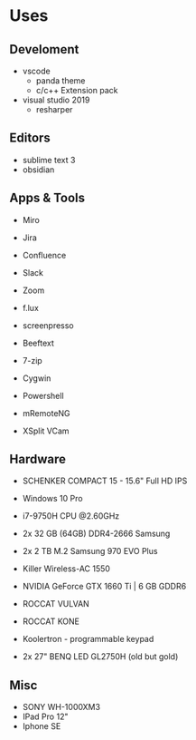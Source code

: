 # Uses 

## Develoment
- vscode
	- panda theme
	- c/c++ Extension pack
- visual studio 2019
	- resharper

## Editors
- sublime text 3
- obsidian

## Apps & Tools
- Miro
- Jira
- Confluence

- Slack
- Zoom

- f.lux
- screenpresso
- Beeftext
- 7-zip
- Cygwin
- Powershell
- mRemoteNG
- XSplit VCam

## Hardware
- SCHENKER COMPACT 15 - 15.6" Full HD IPS
- Windows 10 Pro
- i7-9750H CPU @2.60GHz
- 2x 32 GB (64GB) DDR4-2666 Samsung 
- 2x 2 TB M.2 Samsung 970 EVO Plus 
- Killer Wireless-AC 1550
- NVIDIA GeForce GTX 1660 Ti | 6 GB GDDR6

- ROCCAT VULVAN 
- ROCCAT KONE
- Koolertron - programmable keypad

- 2x 27" BENQ LED GL2750H (old but gold)

## Misc
- SONY WH-1000XM3
- IPad Pro 12"
- Iphone SE